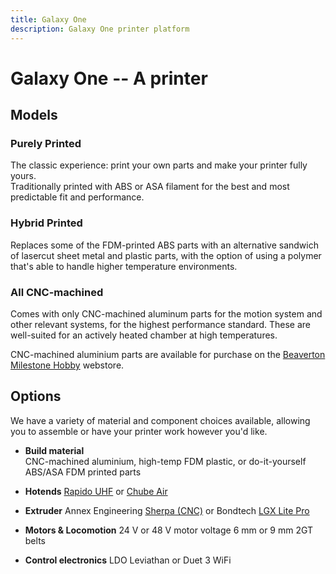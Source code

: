 ```yaml
---
title: Galaxy One
description: Galaxy One printer platform
---
```


# Galaxy One -- A printer

## Models

### Purely Printed

The classic experience: print your own parts and make your printer fully yours.  
Traditionally printed with ABS or ASA filament for the best and most predictable fit and performance.

### Hybrid Printed

Replaces some of the FDM-printed ABS parts with an alternative sandwich of lasercut sheet metal and plastic parts, with the option of using a polymer that's able to handle higher temperature environments.

### All CNC-machined

Comes with only CNC-machined aluminum parts for the motion system and other relevant systems, for the highest performance standard. These are well-suited for an actively heated chamber at high temperatures.

CNC-machined aluminium parts are available for purchase on the [Beaverton Milestone Hobby] webstore.

## Options

We have a variety of material and component choices available, allowing you to assemble or have your printer work however you'd like.

- **Build material**  
  CNC-machined aluminium, high-temp FDM plastic, or do-it-yourself ABS/ASA FDM printed parts

- **Hotends**
  [Rapido UHF] or [Chube Air]

- **Extruder**
  Annex Engineering [Sherpa (CNC)] or Bondtech [LGX Lite Pro]

- **Motors & Locomotion**
  24 V or 48 V motor voltage
  6 mm or 9 mm 2GT belts

- **Control electronics**
  LDO Leviathan or Duet 3 WiFi

<!-- Reference URL's (short links) -->
[Beaverton Milestone Hobby]: https://beavertonmilestonehobby.com/products/beta-testing-hybrid-hyperdrive-galaxy-one
[Rapido UHF]: https://www.phaetus.com/en-us/products/rapido-hotend?variant=45122834465045
[Chube Air]: https://chubehotend.com/
[Sherpa (CNC)]: <url to sherpa cnc>
[LGX Lite Pro]: https://www.bondtech.se/product/lgx-lite-pro-extruder/
